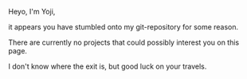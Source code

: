 Heyo, I'm Yoji,

it appears you have stumbled onto my git-repository for some reason.

There are currently no projects that could possibly interest you on this page.

I don't know where the exit is, but good luck on your travels.
